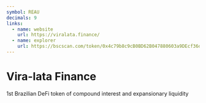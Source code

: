 ```yaml
---
symbol: REAU
decimals: 9
links:
  - name: website
    url: https://viralata.finance/
  - name: explorer
    url: https://bscscan.com/token/0x4c79b8c9cB0BD62B047880603a9DEcf36dE28344
---
```


# Vira-lata Finance

1st Brazilian DeFi token of compound interest and expansionary liquidity
